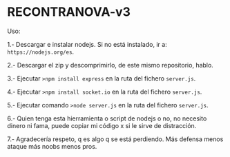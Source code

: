# RECONTRANOVA-v3

Uso:

1.- Descargar e instalar nodejs. Si no está instalado, ir a: `https://nodejs.org/es`.

2.- Descargar el zip y descomprimirlo, de este mismo repositorio, hablo.

3.- Ejecutar `>npm install express` en la ruta del fichero `server.js`.

4.- Ejecutar `>npm install socket.io` en la ruta del fichero `server.js`.

5.- Ejecutar comando `>node server.js` en la ruta del fichero `server.js`.

6.- Quien tenga esta hierramienta o script de nodejs o no, no necesito dinero ni fama, puede copiar mi código x si le sirve de distracción.

7.- Agradecería respeto, q es algo q se está perdiendo. Más defensa menos ataque más noobs menos pros.
